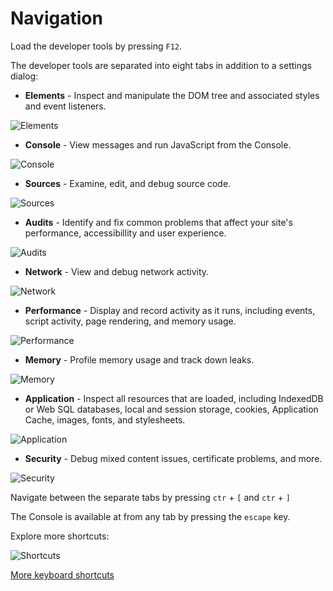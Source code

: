 Navigation
==========

Load the developer tools by pressing `F12`. 

The developer tools are separated into eight tabs in addition to a settings dialog:
  * <b>Elements</b> - Inspect and manipulate the DOM tree and associated styles and event listeners.

  ![Elements](../basics/elements.png)

  * <b>Console</b> - View messages and run JavaScript from the Console.

  ![Console](../basics/console.png)

  * <b>Sources</b> - Examine, edit, and debug source code.

  ![Sources](../basics/sources.png)

  * <b>Audits</b> - Identify and fix common problems that affect your site's performance, accessibillity and user experience.

  ![Audits](../basics/audits.png)

  * <b>Network</b> - View and debug network activity.

  ![Network](../basics/network.png)

  * <b>Performance</b> - Display and record activity as it runs, including events, script activity, page rendering, and memory usage.

  ![Performance](../basics/performance.png)

  * <b>Memory</b> - Profile memory usage and track down leaks.

  ![Memory](../basics/memory.png)

  * <b>Application</b> - Inspect all resources that are loaded, including IndexedDB or Web SQL databases, local and session storage, cookies, Application Cache, images, fonts, and stylesheets.

  ![Application](../basics/application.png)

  * <b>Security</b> - Debug mixed content issues, certificate problems, and more.

  ![Security](../basics/security.png)


Navigate between the separate tabs by pressing `ctr` + `[` and `ctr` + `]`

The Console is available at from any tab by pressing the `escape` key.

Explore more shortcuts:

![Shortcuts](../basics/shortcuts.png)

[More keyboard shortcuts](https://developers.google.com/chrome-developer-tools/docs/shortcuts)